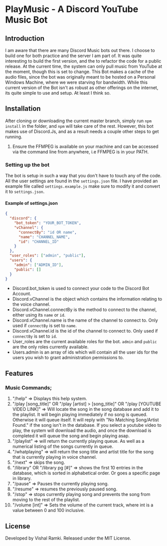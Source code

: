 # PlayMusic - A Discord YouTube Music Bot

## Introduction

I am aware that there are many Discord Music bots out there. I choose to build one for both practice and the server I am part of. It was quite interesting to build the first version, and the to refactor the code for a public release. At the current time, the system can only pull music from YouTube at the moment, though this is set to change. This Bot makes a cache of the audio files, since the bot was originally meant to be hosted on a Personal Windows Machine, where we were starving for bandwidth. While this current version of the Bot isn't as robust as other offerings on the internet, its quite simple to use and setup. At least I think so.

## Installation

After cloning or downloading the current master branch, simply run `npm install` in the folder, and `npm` will take care of the rest. However, this bot makes use of Discord.Js, and as a result needs a couple other steps to get running.

1. Ensure the FFMPEG is available on your machine and can be accessed via the command line from anywhere, i.e FFMPEG is in your PATH.

### Setting up the bot

The bot is setup in such a way that you don't have to touch any of the code. All the user settings are found in the `settings.json` file. I have provided an example file called `settings.example.js` make sure to modify it and convert it to `settings.json`.

#### Example of settings.json

```json
{
  "discord": {
    "bot_token": "YOUR_BOT_TOKEN",
    "vChannel": {
      "connectBy": "id OR name",
      "name": "CHANNEL_NAME",
      "id": "CHANNEL_ID"
    }
  },
  "user_roles": ["admin", "public"],
  "users": {
    "admin": ["ADMIN_ID"],
    "public": []
  }
}

```

- Discord.bot_token is used to connect your code to the Discord Bot Account.
- Discord.vChannel is the object which contains the information relating to the voice channel.
- Discord.vChannel.connectBy is the method to connect to the channel, either using its `name` or `id`.
- Discord.vChannel.name is the name of the channel to connect to. Only used if `connectBy` is set to `name`.
- Discord.vChannel.id is the id of the channel to connect to. Only used if `connectBy` is set to `id`.
- User_roles are the current available roles for the bot. `admin` and `public` are the only roles currently available.
- Users.admin is an array of ids which will contain all the user ids for the users you wish to grant administration permissions to.

## Features

### Music Commands;

1. "/help" => Displays this help system.
2. "/play [song_title]" OR "/play [artist] > [song_title]" OR "/play [YOUTUBE VIDEO LINK]" => Will locate the song in the song database and add it to the playlist. It will begin playing immediately if no song is queued. Otherwise it will queue itself. It will reply with "No Matching Song/Artist Found." if the song isn't in the database. If you select a youtube video to play, the system will download the audio, and once the download is completed it will queue the song and begin playing asap.
3. "/playlist" => will return the currently playing queue. As well as a numerical listing of the songs currently in queue.
4. "/whatplaying" => will return the song title and artist title for the song that is currently playing in voice channel.
5. "/next" => skips the song.
6. "/library" OR "/library pg [#]" => shows the first 10 entries in the database, which is sorted in alphabetical order. Or goes a specific page in library.
7. "/pause" => Pauses the currently playing song.
8. "/resume" => resumes the previously paused song.
9. "/stop" => stops currently playing song and prevents the song from moving to the rest of the playlist.
10. "/volume [int]" => Sets the volume of the current track, where int is a value between 0 and 100 inclusive.

## License

Developed by Vishal Ramki. Released under the MIT License.

